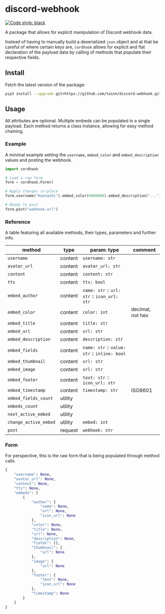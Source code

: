 # discord-webhook

[![Code style: black](https://img.shields.io/badge/style-black-000000.svg)](https://github.com/psf/black)

A package that allows for explicit manipulation of Discord webhook data.

Instead of having to manually build a deserialized `json` object and at that be careful of where certain keys
are, `cordhook` allows for explicit and flat declaration of the payload data by calling of methods that populate their
respective fields.

## Install

Fetch the latest version of the package:

```sh
pip3 install --upgrade git+https://github.com/tainn/discord-webhook.git
```

## Usage

All attributes are optional. Multiple embeds can be populated in a single payload. Each method returns a class instance,
allowing for easy method chaining.

### Example

A minimal example setting the `username`, `embed_color` and `embed_description` values and posting the webhook.

```py
import cordhook

# Load a raw form
form = cordhook.Form()

# Apply changes in-place
form.username("Kaonashi").embed_color(0000000).embed_description("...")

# Ready to post
form.post("webhook-url")
```

### Reference

A table featuring all available methods, their types, parameters and further info.

| method   | type    | param: type                                | comment |
|----------|---------|--------------------------------------------|---------|
| `username` | content | `username: str`                            ||
| `avatar_url` | content | `avatar_url: str`                          ||
| `content` | content | `content: str`                             ||
| `tts` | content | `tts: bool`                                ||
| `embed_author` | content | `name: str` :: `url: str` :: `icon_url: str` ||
| `embed_color` | content | `color: int`                               | decimal, not hex |
| `embed_title` | content | `title: str`                               ||
| `embed_url` | content | `url: str`                                 ||
| `embed_description` | content | `description: str`                         ||
| `embed_fields` | content | `name: str` :: `value: str` :: `inline: bool` ||
| `embed_thumbnail` | content | `url: str`                                 ||
| `embed_image` | content | `url: str`                                 ||
| `embed_footer` | content | `text: str` :: `icon_url: str`             ||
| `embed_timestamp` | content | `timestamp: str` | ISO8601 |
| `embed_fields_count` | utility ||
| `embeds_count` | utility ||
| `next_active_embed` | utility ||
| `change_active_embed` | utility | `embed: int`                               ||
| `post` | request | `webhook: str`                             ||

### Form

For perspective, this is the raw form that is being populated through method calls.

```py
{
    "username": None,
    "avatar_url": None,
    "content": None,
    "tts": None,
    "embeds": [
        {
            "author": {
                "name": None,
                "url": None,
                "icon_url": None
            },
            "color": None,
            "title": None,
            "url": None,
            "description": None,
            "fields": [],
            "thumbnail": {
                "url": None
            },
            "image": {
                "url": None
            },
            "footer": {
                "text": None,
                "icon_url": None
            },
            "timestamp": None
        }
    ]
}
```
